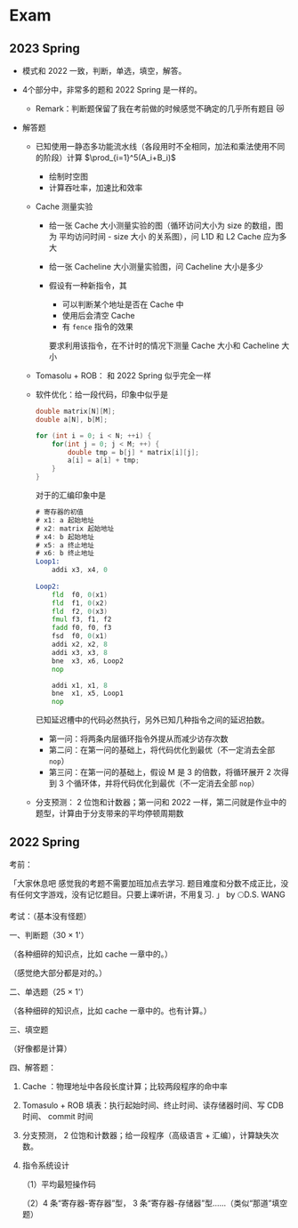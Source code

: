 # Exam

## 2023 Spring

- 模式和 2022 一致，判断，单选，填空，解答。

- 4个部分中，非常多的题和 2022 Spring 是一样的。

  - Remark：判断题保留了我在考前做的时候感觉不确定的几乎所有题目 :crying_cat_face:

- 解答题

  - 已知使用一静态多功能流水线（各段用时不全相同，加法和乘法使用不同的阶段）计算 $\prod_{i=1}^5(A_i+B_i)$ 

    - 绘制时空图
    - 计算吞吐率，加速比和效率

  - Cache 测量实验

    - 给一张 Cache 大小测量实验的图（循环访问大小为 size 的数组，图为 平均访问时间 - size 大小 的关系图），问 L1D 和 L2 Cache 应为多大

    - 给一张 Cacheline 大小测量实验图，问 Cacheline 大小是多少

    - 假设有一种新指令，其

      - 可以判断某个地址是否在 Cache 中
      - 使用后会清空 Cache
      - 有 `fence` 指令的效果

      要求利用该指令，在不计时的情况下测量 Cache 大小和 Cacheline 大小

  - Tomasolu + ROB： 和 2022 Spring 似乎完全一样

  - 软件优化：给一段代码，印象中似乎是

    ```c
    double matrix[N][M];
    double a[N], b[M];
    
    for (int i = 0; i < N; ++i) {
        for(int j = 0; j < M; ++) {
            double tmp = b[j] * matrix[i][j];
            a[i] = a[i] + tmp;
        }
    }
    ```

    对于的汇编印象中是

    ```asm
    # 寄存器的初值
    # x1: a 起始地址
    # x2: matrix 起始地址
    # x4: b 起始地址
    # x5: a 终止地址
    # x6: b 终止地址
    Loop1:
    	addi x3, x4, 0
    	
    Loop2:
    	fld  f0, 0(x1)
    	fld  f1, 0(x2)
    	fld  f2, 0(x3)
    	fmul f3, f1, f2
    	fadd f0, f0, f3
    	fsd  f0, 0(x1)
    	addi x2, x2, 8
    	addi x3, x3, 8
    	bne  x3, x6, Loop2
    	nop
    
    	addi x1, x1, 8
    	bne  x1, x5, Loop1
    	nop
    ```

    已知延迟槽中的代码必然执行，另外已知几种指令之间的延迟拍数。

    - 第一问：将两条内层循环指令外提从而减少访存次数
    - 第二问：在第一问的基础上，将代码优化到最优（不一定消去全部 `nop`）
    - 第三问：在第一问的基础上，假设 M 是 3 的倍数，将循环展开 2 次得到 3 个循环体，并将代码优化到最优（不一定消去全部 `nop`）

  - 分支预测： 2 位饱和计数器；第一问和 2022 一样，第二问就是作业中的题型，计算由于分支带来的平均停顿周期数

## 2022 Spring

考前：

「大家休息吧  感觉我的考题不需要加班加点去学习. 题目难度和分数不成正比，没有任何文字游戏，没有记忆题目。只要上课听讲，不用复习. 」  by 🌕D.S. WANG

考试：（基本没有怪题）

一、判断题（30 × 1'）

（各种细碎的知识点，比如 cache 一章中的。）

（感觉绝大部分都是对的。）

二、单选题（25 × 1'）

（各种细碎的知识点，比如 cache 一章中的。也有计算。）

三、填空题

（好像都是计算）

四、解答题：

1. Cache ：物理地址中各段长度计算；比较两段程序的命中率

2. Tomasulo + ROB 填表：执行起始时间、终止时间、读存储器时间、写 CDB 时间、 commit 时间

3. 分支预测， 2 位饱和计数器；给一段程序（高级语言 + 汇编），计算缺失次数。

4. 指令系统设计

    （1）平均最短操作码

    （2）4 条“寄存器-寄存器”型， 3 条“寄存器-存储器”型……（类似“那道”填空题）
